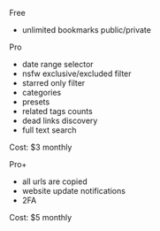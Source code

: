 Free

- unlimited bookmarks public/private

Pro

- date range selector
- nsfw exclusive/excluded filter
- starred only filter
- categories
- presets
- related tags counts
- dead links discovery
- full text search

Cost: $3 monthly

Pro+

- all urls are copied
- website update notifications
- 2FA

Cost: $5 monthly

